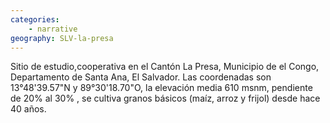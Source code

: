 ```yaml
---
categories: 
    - narrative
geography: SLV-la-presa
---
```


Sitio de estudio,cooperativa en el Cantón La Presa, Municipio de el Congo, Departamento de Santa Ana, El Salvador. Las coordenadas son 13°48'39.57"N y 89°30'18.70"O, la elevación media 610 msnm, pendiente de 20% al 30% ,  se cultiva granos básicos (maíz, arroz y frijol) desde hace 40 años.